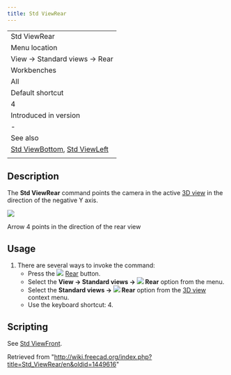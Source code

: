 ```yaml
---
title: Std ViewRear
---
```


|                                                                                                  |
| ------------------------------------------------------------------------------------------------ |
| Std ViewRear                                                                                     |
| Menu location                                                                                    |
| View → Standard views → Rear                                                                     |
| Workbenches                                                                                      |
| All                                                                                              |
| Default shortcut                                                                                 |
| 4                                                                                                |
| Introduced in version                                                                            |
| -                                                                                                |
| See also                                                                                         |
| [Std ViewBottom](/Std_ViewBottom "Std ViewBottom"), [Std ViewLeft](/Std_ViewLeft "Std ViewLeft") |
|                                                                                                  |

## Description

The **Std ViewRear** command points the camera in the active [3D view](/3D_view "3D view") in the direction of the negative Y axis.

![](/images/FreeCAD_views_rear.svg)

Arrow 4 points in the direction of the rear view

## Usage

1. There are several ways to invoke the command:
   - Press the ![](/images/Std_ViewRear.svg) [Rear](/Std_ViewRear "Std ViewRear") button.
   - Select the **View → Standard views → ![](/images/Std_ViewRear.svg) Rear** option from the menu.
   - Select the **Standard views → ![](/images/Std_ViewRear.svg) Rear** option from the [3D view](/3D_view "3D view") context menu.
   - Use the keyboard shortcut: 4.

## Scripting

See [Std ViewFront](/Std_ViewFront#Scripting "Std ViewFront").

Retrieved from "<http://wiki.freecad.org/index.php?title=Std_ViewRear/en&oldid=1449616>"

